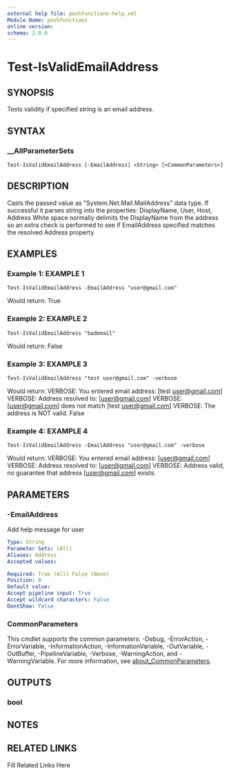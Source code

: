 ```yaml
---
external help file: poshfunctions-help.xml
Module Name: poshfunctions
online version: 
schema: 2.0.0
---
```


# Test-IsValidEmailAddress

## SYNOPSIS

Tests validity if specified string is an email address.

## SYNTAX

### __AllParameterSets

```
Test-IsValidEmailAddress [-EmailAddress] <String> [<CommonParameters>]
```

## DESCRIPTION

Casts the passed value as "System.Net.Mail.MailAddress" data type.
If successful it parses string into the properties: DisplayName, User, Host, Address
White space normally delimits the DisplayName from the address so an extra check
is performed to see if EmailAddress specified matches the resolved Address property


## EXAMPLES

### Example 1: EXAMPLE 1

```
Test-IsValidEmailAddress -EmailAddress "user@gmail.com"
```

Would return:
True





### Example 2: EXAMPLE 2

```
Test-IsValidEmailAddress "bademail"
```

Would return:
False





### Example 3: EXAMPLE 3

```
Test-IsValidEmailAddress "test user@gmail.com" -verbose
```

Would return:
VERBOSE: You entered email address: [test user@gmail.com]
VERBOSE: Address resolved to: [user@gmail.com]
VERBOSE: [user@gmail.com] does not match [test user@gmail.com]
VERBOSE: The address is NOT valid.
False





### Example 4: EXAMPLE 4

```
Test-IsValidEmailAddress -EmailAddress "user@gmail.com" -verbose
```

Would return:
VERBOSE: You entered email address: [user@gmail.com]
VERBOSE: Address resolved to: [user@gmail.com]
VERBOSE: Address valid, no guarantee that address [user@gmail.com] exists.






## PARAMETERS

### -EmailAddress

Add help message for user

```yaml
Type: String
Parameter Sets: (All)
Aliases: Address
Accepted values: 

Required: True (All) False (None)
Position: 0
Default value: 
Accept pipeline input: True
Accept wildcard characters: False
DontShow: False
```


### CommonParameters

This cmdlet supports the common parameters: -Debug, -ErrorAction, -ErrorVariable, -InformationAction, -InformationVariable, -OutVariable, -OutBuffer, -PipelineVariable, -Verbose, -WarningAction, and -WarningVariable. For more information, see [about_CommonParameters](http://go.microsoft.com/fwlink/?LinkID=113216).

## OUTPUTS

### bool


## NOTES



## RELATED LINKS

Fill Related Links Here


